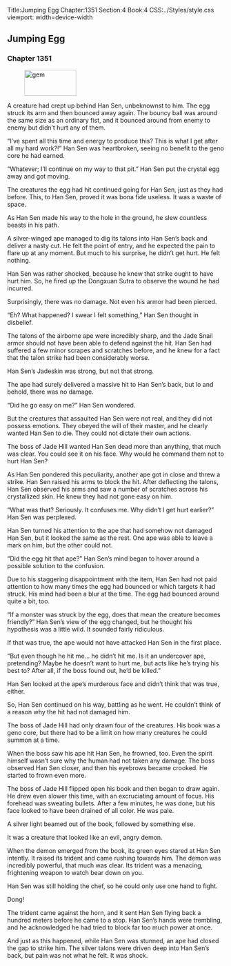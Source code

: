 Title:Jumping Egg 
Chapter:1351 
Section:4 
Book:4 
CSS:../Styles/style.css 
viewport: width=device-width
  
## Jumping Egg
### Chapter 1351
  
<figure>
	<img src="../Images/gem.gif" alt="gem" id="gem" width="120" height="60" />
</figure>
  

  
A creature had crept up behind Han Sen, unbeknownst to him. The egg struck its arm and then bounced away again. The bouncy ball was around the same size as an ordinary fist, and it bounced around from enemy to enemy but didn’t hurt any of them.

“I’ve spent all this time and energy to produce this? This is what I get after all my hard work?!” Han Sen was heartbroken, seeing no benefit to the geno core he had earned.

“Whatever; I’ll continue on my way to that pit.” Han Sen put the crystal egg away and got moving.

The creatures the egg had hit continued going for Han Sen, just as they had before. This, to Han Sen, proved it was bona fide useless. It was a waste of space.

As Han Sen made his way to the hole in the ground, he slew countless beasts in his path.

A silver-winged ape managed to dig its talons into Han Sen’s back and deliver a nasty cut. He felt the point of entry, and he expected the pain to flare up at any moment. But much to his surprise, he didn’t get hurt. He felt nothing.

Han Sen was rather shocked, because he knew that strike ought to have hurt him. So, he fired up the Dongxuan Sutra to observe the wound he had incurred.

Surprisingly, there was no damage. Not even his armor had been pierced.

“Eh? What happened? I swear I felt something,” Han Sen thought in disbelief.

The talons of the airborne ape were incredibly sharp, and the Jade Snail armor should not have been able to defend against the hit. Han Sen had suffered a few minor scrapes and scratches before, and he knew for a fact that the talon strike had been considerably worse.

Han Sen’s Jadeskin was strong, but not that strong.

The ape had surely delivered a massive hit to Han Sen’s back, but lo and behold, there was no damage.

“Did he go easy on me?” Han Sen wondered.

But the creatures that assaulted Han Sen were not real, and they did not possess emotions. They obeyed the will of their master, and he clearly wanted Han Sen to die. They could not dictate their own actions.

The boss of Jade Hill wanted Han Sen dead more than anything, that much was clear. You could see it on his face. Why would he command them not to hurt Han Sen?

As Han Sen pondered this peculiarity, another ape got in close and threw a strike. Han Sen raised his arms to block the hit. After deflecting the talons, Han Sen observed his arms and saw a number of scratches across his crystallized skin. He knew they had not gone easy on him.

“What was that? Seriously. It confuses me. Why didn’t I get hurt earlier?” Han Sen was perplexed.

Han Sen turned his attention to the ape that had somehow not damaged Han Sen, but it looked the same as the rest. One ape was able to leave a mark on him, but the other could not.

“Did the egg hit that ape?” Han Sen’s mind began to hover around a possible solution to the confusion.

Due to his staggering disappointment with the item, Han Sen had not paid attention to how many times the egg had bounced or which targets it had struck. His mind had been a blur at the time. The egg had bounced around quite a bit, too.

“If a monster was struck by the egg, does that mean the creature becomes friendly?” Han Sen’s view of the egg changed, but he thought his hypothesis was a little wild. It sounded fairly ridiculous.

If that was true, the ape would not have attacked Han Sen in the first place.

“But even though he hit me… he didn’t hit me. Is it an undercover ape, pretending? Maybe he doesn’t want to hurt me, but acts like he’s trying his best to? After all, if the boss found out, he’d be killed.”

Han Sen looked at the ape’s murderous face and didn’t think that was true, either.

So, Han Sen continued on his way, battling as he went. He couldn’t think of a reason why the hit had not damaged him.

The boss of Jade Hill had only drawn four of the creatures. His book was a geno core, but there had to be a limit on how many creatures he could summon at a time.

When the boss saw his ape hit Han Sen, he frowned, too. Even the spirit himself wasn’t sure why the human had not taken any damage. The boss observed Han Sen closer, and then his eyebrows became crooked. He started to frown even more.

The boss of Jade Hill flipped open his book and then began to draw again. He drew even slower this time, with an excruciating amount of focus. His forehead was sweating bullets. After a few minutes, he was done, but his face looked to have been drained of all color. He was pale.

A silver light beamed out of the book, followed by something else.

It was a creature that looked like an evil, angry demon.

When the demon emerged from the book, its green eyes stared at Han Sen intently. It raised its trident and came rushing towards him. The demon was incredibly powerful, that much was clear. Its trident was a menacing, frightening weapon to watch bear down on you.

Han Sen was still holding the chef, so he could only use one hand to fight.

Dong!

The trident came against the horn, and it sent Han Sen flying back a hundred meters before he came to a stop. Han Sen’s hands were trembling, and he acknowledged he had tried to block far too much power at once.

And just as this happened, while Han Sen was stunned, an ape had closed the gap to strike him. The silver talons were driven deep into Han Sen’s back, but pain was not what he felt. It was shock.